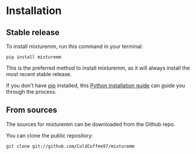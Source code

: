 # Installation

## Stable release

To install mixturemm, run this command in your terminal:

```
pip install mixturemm
```

This is the preferred method to install mixturemm, as it will always install the most recent stable release.

If you don't have [pip](https://pip.pypa.io) installed, this [Python installation guide](http://docs.python-guide.org/en/latest/starting/installation/) can guide you through the process.

## From sources

The sources for mixturemm can be downloaded from the Github repo.

You can clone the public repository:

```
git clone git://github.com/ColdCoffee97/mixturemm
```
